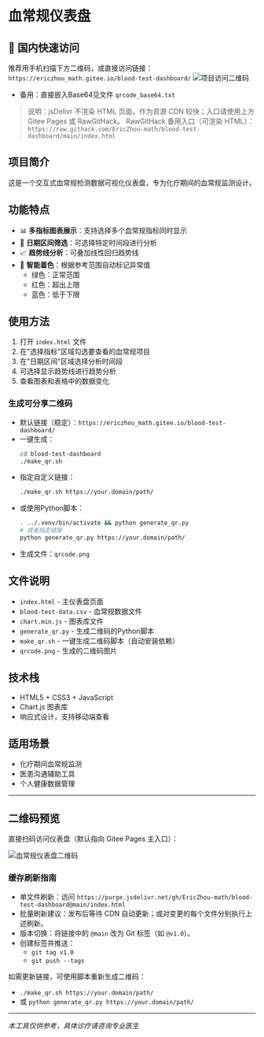 # 血常规仪表盘

## 🔗 国内快速访问
推荐用手机扫描下方二维码，或直接访问链接：
`https://ericzhou_math.gitee.io/blood-test-dashboard/`
![项目访问二维码](https://cdn.jsdelivr.net/gh/EricZhou-math/blood-test-dashboard@main/qrcode.png?v=20251022)
- 备用：直接嵌入Base64见文件 `qrcode_base64.txt`
> 说明：jsDelivr 不渲染 HTML 页面，作为资源 CDN 较快；入口请使用上方 Gitee Pages 或 RawGitHack。
> RawGitHack 备用入口（可渲染 HTML）：`https://raw.githack.com/EricZhou-math/blood-test-dashboard/main/index.html`

## 项目简介

这是一个交互式血常规检测数据可视化仪表盘，专为化疗期间的血常规监测设计。

## 功能特点

- 📊 **多指标图表展示**：支持选择多个血常规指标同时显示
- 📅 **日期区间筛选**：可选择特定时间段进行分析
- 📈 **趋势线分析**：可叠加线性回归趋势线
- 🎨 **智能着色**：根据参考范围自动标记异常值
  - 绿色：正常范围
  - 红色：超出上限
  - 蓝色：低于下限

## 使用方法

1. 打开 `index.html` 文件
2. 在"选择指标"区域勾选要查看的血常规项目
3. 在"日期区间"区域选择分析时间段
4. 可选择显示趋势线进行趋势分析
5. 查看图表和表格中的数据变化

### 生成可分享二维码
- 默认链接（稳定）：`https://ericzhou_math.gitee.io/blood-test-dashboard/`
- 一键生成：
  ```bash
  cd blood-test-dashboard
  ./make_qr.sh
  ```
- 指定自定义链接：
  ```bash
  ./make_qr.sh https://your.domain/path/
  ```
- 或使用Python脚本：
  ```bash
  . ../.venv/bin/activate && python generate_qr.py
  # 或者指定链接
  python generate_qr.py https://your.domain/path/
  ```
- 生成文件：`qrcode.png`

## 文件说明

- `index.html` - 主仪表盘页面
- `blood-test-data.csv` - 血常规数据文件
- `chart.min.js` - 图表库文件
- `generate_qr.py` - 生成二维码的Python脚本
- `make_qr.sh` - 一键生成二维码脚本（自动安装依赖）
- `qrcode.png` - 生成的二维码图片

## 技术栈

- HTML5 + CSS3 + JavaScript
- Chart.js 图表库
- 响应式设计，支持移动端查看

## 适用场景

- 化疗期间血常规监测
- 医患沟通辅助工具
- 个人健康数据管理

---

## 二维码预览

直接扫码访问仪表盘（默认指向 Gitee Pages 主入口）：

![血常规仪表盘二维码](https://cdn.jsdelivr.net/gh/EricZhou-math/blood-test-dashboard@main/qrcode.png?v=20251022)

### 缓存刷新指南
- 单文件刷新：访问 `https://purge.jsdelivr.net/gh/EricZhou-math/blood-test-dashboard@main/index.html`
- 批量刷新建议：发布后等待 CDN 自动更新；或对变更的每个文件分别执行上述刷新。
- 版本切换：将链接中的 `@main` 改为 Git 标签（如 `@v1.0`）。
- 创建标签并推送：
  - `git tag v1.0`
  - `git push --tags`

如需更新链接，可使用脚本重新生成二维码：
- `./make_qr.sh https://your.domain/path/`
- 或 `python generate_qr.py https://your.domain/path/`

---

*本工具仅供参考，具体诊疗请咨询专业医生*